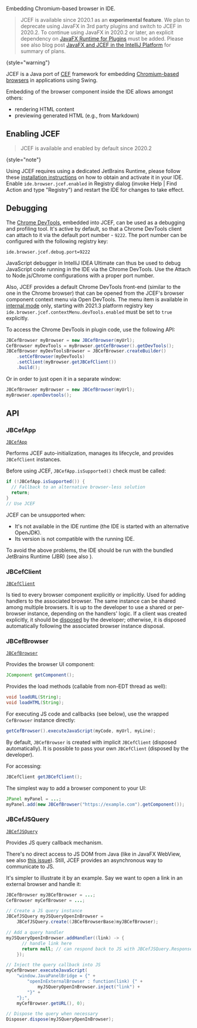[//]: # (title: JCEF - Java Chromium Embedded Framework)

<!-- Copyright 2000-2023 JetBrains s.r.o. and contributors. Use of this source code is governed by the Apache 2.0 license. -->

<link-summary>Embedding Chromium-based browser in IDE.</link-summary>

> JCEF is available since 2020.1 as an **experimental feature**.
> We plan to deprecate using JavaFX in 3rd party plugins and switch to JCEF in 2020.2.
> To continue using JavaFX in 2020.2 or later, an explicit dependency on [JavaFX Runtime for Plugins](https://plugins.jetbrains.com/plugin/14250-javafx-runtime-for-plugins) must be added.
> Please see also blog post [JavaFX and JCEF in the IntelliJ Platform](https://blog.jetbrains.com/platform/2020/07/javafx-and-jcef-in-the-intellij-platform/) for summary of plans.
>
{style="warning"}

JCEF is a Java port of [CEF](https://bitbucket.org/chromiumembedded/cef/wiki/Home) framework for embedding [Chromium-based browsers](https://www.chromium.org/Home) in applications using Swing.

Embedding of the browser component inside the IDE allows amongst others:

- rendering HTML content
- previewing generated HTML (e.g., from Markdown)

## Enabling JCEF

<tabs>
<tab title="2020.2 and later">

> JCEF is available and enabled by default since 2020.2
>
{style="note"}

</tab>
<tab title="Earlier versions">

Using JCEF requires using a dedicated JetBrains Runtime, please follow these [installation instructions](https://youtrack.jetbrains.com/issue/IDEA-231833#focus=streamItem-27-3993099.0-0) on how to obtain and activate it in your IDE.
Enable `ide.browser.jcef.enabled` in <control>Registry</control> dialog (invoke <ui-path>Help | Find Action</ui-path> and type "Registry") and restart the IDE for changes to take effect.

</tab>
</tabs>

## Debugging

The [Chrome DevTools](https://developers.google.com/web/tools/chrome-devtools/), embedded into JCEF, can be used as a debugging and profiling tool.
It's active by default, so that a Chrome DevTools client can attach to it via the default port number - `9222`.
The port number can be configured with the following registry key:

```
ide.browser.jcef.debug.port=9222
```

JavaScript debugger in IntelliJ IDEA Ultimate can thus be used to debug JavaScript code running in the IDE via the Chrome DevTools.
Use the <control>Attach to Node.js/Chrome</control> configurations with a proper port number.

Also, JCEF provides a default Chrome DevTools front-end (similar to the one in the Chrome browser) that can be opened from the JCEF's browser component context menu via <ui-path>Open DevTools</ui-path>.
The menu item is available in [internal mode](enabling_internal.md) only, starting with 2021.3 platform registry key `ide.browser.jcef.contextMenu.devTools.enabled` must be set to `true` explicitly.

To access the Chrome DevTools in plugin code, use the following API:

```java
JBCefBrowser myBrowser = new JBCefBrowser(myUrl);
CefBrowser myDevTools = myBrowser.getCefBrowser().getDevTools();
JBCefBrowser myDevToolsBrowser = JBCefBrowser.createBuilder()
    .setCefBrowser(myDevTools)
    .setClient(myBrowser.getJBCefClient())
    .build();
```

Or in order to just open it in a separate window:

```java
JBCefBrowser myBrowser = new JBCefBrowser(myUrl);
myBrowser.openDevtools();
```

## API

### JBCefApp

[`JBCefApp`](%gh-ic%/platform/platform-api/src/com/intellij/ui/jcef/JBCefApp.java)

Performs JCEF auto-initialization, manages its lifecycle, and provides `JBCefClient` instances.

Before using JCEF, `JBCefApp.isSupported()` check must be called:

```java
if (!JBCefApp.isSupported()) {
  // Fallback to an alternative browser-less solution
  return;
}
// Use JCEF
```

JCEF can be unsupported when:
- It's not available in the IDE runtime (the IDE is started with an alternative OpenJDK).
- Its version is not compatible with the running IDE.

To avoid the above problems, the IDE should be run with the bundled JetBrains Runtime (JBR) (see also [](ide_development_instance.md)).

### JBCefClient

[`JBCefClient`](%gh-ic%/platform/platform-api/src/com/intellij/ui/jcef/JBCefClient.java)

Is tied to every browser component explicitly or implicitly.
Used for adding handlers to the associated browser.
The same instance can be shared among multiple browsers.
It is up to the developer to use a shared or per-browser instance, depending on the handlers' logic.
If a client was created explicitly, it should be [disposed](disposers.md) by the developer; otherwise, it is disposed automatically following the associated browser instance disposal.

### JBCefBrowser

[`JBCefBrowser`](%gh-ic%/platform/platform-api/src/com/intellij/ui/jcef/JBCefBrowser.java)

Provides the browser UI component:

```java
JComponent getComponent();
```

Provides the load methods (callable from non-EDT thread as well):

```java
void loadURL(String);
void loadHTML(String);
```

For executing JS code and callbacks (see below), use the wrapped `CefBrowser` instance directly:

```java
getCefBrowser().executeJavaScript(myCode, myUrl, myLine);
```

By default, `JBCefBrowser` is created with implicit `JBCefClient` (disposed automatically).
It is possible to pass your own `JBCefClient` (disposed by the developer).

For accessing:

```java
JBCefClient getJBCefClient();
```

The simplest way to add a browser component to your UI:

```java
JPanel myPanel = ...;
myPanel.add(new JBCefBrowser("https://example.com").getComponent());
```

### JBCefJSQuery

[`JBCefJSQuery`](%gh-ic%/platform/platform-api/src/com/intellij/ui/jcef/JBCefJSQuery.java)

Provides JS query callback mechanism.

There's no direct access to JS DOM from Java (like in JavaFX WebView, see also [this issue](https://youtrack.jetbrains.com/issue/JBR-2046)).
Still, JCEF provides an asynchronous way to communicate to JS.

It's simpler to illustrate it by an example.
Say we want to open a link in an external browser and handle it:

```java
JBCefBrowser myJBCefBrowser = ...;
CefBrowser myCefBrowser = ...;

// Create a JS query instance
JBCefJSQuery myJSQueryOpenInBrowser =
    JBCefJSQuery.create((JBCefBrowserBase)myJBCefBrowser);

// Add a query handler
myJSQueryOpenInBrowser.addHandler((link) -> {
      // handle link here
      return null; // can respond back to JS with JBCefJSQuery.Response
    });

// Inject the query callback into JS
myCefBrowser.executeJavaScript(
    "window.JavaPanelBridge = {" +
        "openInExternalBrowser : function(link) {" +
            myJSQueryOpenInBrowser.inject("link") +
        "}" +
    "};",
    myCefBrowser.getURL(), 0);

// Dispose the query when necessary
Disposer.dispose(myJSQueryOpenInBrowser);
```

